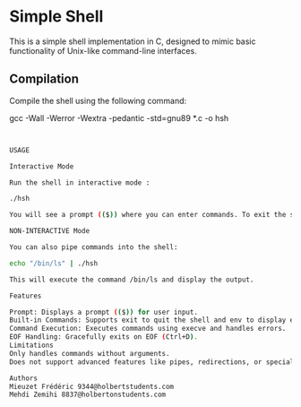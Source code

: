 # Simple Shell

This is a simple shell implementation in C,
designed to mimic basic functionality of Unix-like command-line interfaces.

## Compilation

Compile the shell using the following command:

gcc -Wall -Werror -Wextra -pedantic -std=gnu89 *.c -o hsh

```bash


USAGE

Interactive Mode

Run the shell in interactive mode :

./hsh

You will see a prompt (($)) where you can enter commands. To exit the shell, type exit.

NON-INTERACTIVE Mode

You can also pipe commands into the shell:

echo "/bin/ls" | ./hsh

This will execute the command /bin/ls and display the output.

Features

Prompt: Displays a prompt (($)) for user input.
Built-in Commands: Supports exit to quit the shell and env to display environment variables.
Command Execution: Executes commands using execve and handles errors.
EOF Handling: Gracefully exits on EOF (Ctrl+D).
Limitations
Only handles commands without arguments.
Does not support advanced features like pipes, redirections, or special characters.

Authors
Mieuzet Frédéric 9344@holbertstudents.com
Mehdi Zemihi 8837@holbertonstudents.com

